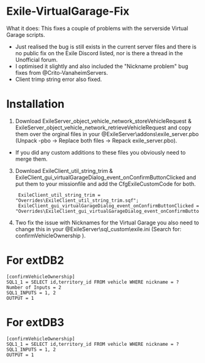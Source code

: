 # Exile-VirtualGarage-Fix

What it does: This fixes a couple of problems with the serverside Virtual Garage scripts.
- Just realised the bug is still exists in the current server files and there is no public fix on the Exile Discord listed, nor is there a thread in the Unofficial forum.
- I optimised it slightly and also included the "Nickname problem" bug fixes from @Crito-VanaheimServers.
- Client trimp string error also fixed. 

# Installation
1. Download ExileServer_object_vehicle_network_storeVehicleRequest & ExileServer_object_vehicle_network_retrieveVehicleRequest and copy them over the orginal files in your @ExileServer\addons\exile_server.pbo (Unpack -pbo -> Replace both files -> Repack exile_server.pbo).
- If you did any custom additions to these files you obviously need to merge them.

3. Download ExileClient_util_string_trim & ExileClient_gui_virtualGarageDialog_event_onConfirmButtonClicked and put them to your missionfile and add the CfgExileCustomCode for both.
	
		ExileClient_util_string_trim = "Overrides\ExileClient_util_string_trim.sqf";
		ExileClient_gui_virtualGarageDialog_event_onConfirmButtonClicked = "Overrides\ExileClient_gui_virtualGarageDialog_event_onConfirmButtonClicked.sqf";

2. Two fix the issue with Nicknames for the Virtual Garage you also need to change this in your @ExileServer\sql_custom\exile.ini (Search for: confirmVehicleOwnership ).
# For extDB2
    [confirmVehicleOwnership]
    SQL1_1 = SELECT id,territory_id FROM vehicle WHERE nickname = ? 
    Number of Inputs = 2
    SQL1_INPUTS = 1, 2
    OUTPUT = 1

# For extDB3
    [confirmVehicleOwnership]
    SQL1_1 = SELECT id,territory_id FROM vehicle WHERE nickname = ? 
    SQL1_INPUTS = 1, 2
    OUTPUT = 1


